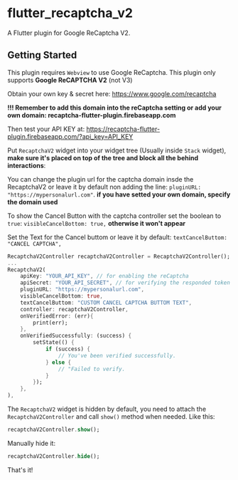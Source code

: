 # flutter_recaptcha_v2

A Flutter plugin for Google ReCaptcha V2.

## Getting Started

This plugin requires `Webview` to use Google ReCaptcha.
This plugin only supports **Google ReCAPTCHA V2** (not V3)

Obtain your own key & secret here: https://www.google.com/recaptcha

**!!! Remember to add this domain into the reCaptcha setting or add your own domain: recaptcha-flutter-plugin.firebaseapp.com**

Then test your API KEY at: https://recaptcha-flutter-plugin.firebaseapp.com/?api_key=API_KEY

Put `RecaptchaV2` widget into your widget tree (Usually inside `Stack` widget), **make sure it's placed on top of the tree and block all the behind interactions**:

You can change the plugin url for the captcha domain insde the RecaptchaV2 or leave it by default non adding the line: 
	`pluginURL: "https://mypersonalurl.com"`. **if you have setted your own domain, specify the domain used**


To show the Cancel Button with the captcha controller set the boolean to `true`:
	`visibleCancelBottom: true,` **otherwise it won't appear**

Set the Text for the Cancel buttom or leave it by default:
	`textCancelButtom: "CANCEL CAPTCHA",`

```dart
RecaptchaV2Controller recaptchaV2Controller = RecaptchaV2Controller();
...
RecaptchaV2(
    apiKey: "YOUR_API_KEY", // for enabling the reCaptcha
    apiSecret: "YOUR_API_SECRET", // for verifying the responded token
    pluginURL: "https://mypersonalurl.com",
	visibleCancelBottom: true,
	textCancelButtom: "CUSTOM CANCEL CAPTCHA BUTTOM TEXT",
	controller: recaptchaV2Controller,
    onVerifiedError: (err){
        print(err);
    },
    onVerifiedSuccessfully: (success) {
        setState(() {
            if (success) {
                // You've been verified successfully.
            } else {
                // "Failed to verify.
            }
        });
    },
),
```

The `RecaptchaV2` widget is hidden by default, you need to attach the `RecaptchaV2Controller` and call `show()` method when needed. Like this:
```dart
recaptchaV2Controller.show();
```

Manually hide it:
```dart
recaptchaV2Controller.hide();
```

That's it!

